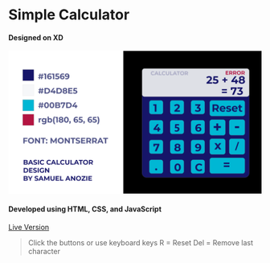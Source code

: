 # Simple Calculator

#### Designed on XD
![Design](/designxd.png)
#### Developed using HTML, CSS, and JavaScript

[Live Version](https://samcoded.github.io/Simple-Calculator/)

>Click the buttons or use keyboard keys
>R = Reset
>Del = Remove last character
